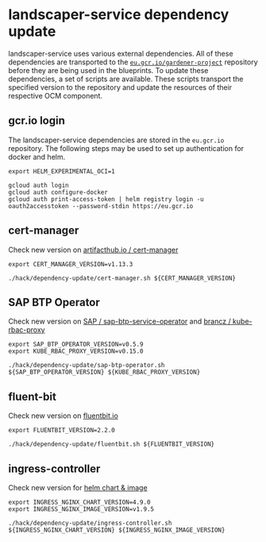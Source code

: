 <!--
SPDX-FileCopyrightText: 2023 "SAP SE or an SAP affiliate company and Gardener contributors"

SPDX-License-Identifier: Apache-2.0
-->

# landscaper-service dependency update

landscaper-service uses various external dependencies. All of these dependencies are transported to the [`eu.gcr.io/gardener-project`](https://console.cloud.google.com/gcr/images/gardener-project/EU/landscaper-service) repository
before they are being used in the blueprints.
To update these dependencies, a set of scripts are available.
These scripts transport the specified version to the repository and update the resources of their respective OCM component.

## gcr.io login

The landscaper-service dependencies are stored in the `eu.gcr.io` repository.
The following steps may be used to set up authentication for docker and helm.

```shell
export HELM_EXPERIMENTAL_OCI=1

gcloud auth login
gcloud auth configure-docker
gcloud auth print-access-token | helm registry login -u oauth2accesstoken --password-stdin https://eu.gcr.io
```

## cert-manager

Check new version on [artifacthub.io / cert-manager](https://artifacthub.io/packages/helm/cert-manager/cert-manager)

```shell
export CERT_MANAGER_VERSION=v1.13.3

./hack/dependency-update/cert-manager.sh ${CERT_MANAGER_VERSION}
```

## SAP BTP Operator

Check new version on [SAP / sap-btp-service-operator](https://github.com/SAP/sap-btp-service-operator/releases/) and [brancz / kube-rbac-proxy](https://quay.io/repository/brancz/kube-rbac-proxy?tab=tags&tag=latest)

```shell
export SAP_BTP_OPERATOR_VERSION=v0.5.9
export KUBE_RBAC_PROXY_VERSION=v0.15.0

./hack/dependency-update/sap-btp-operator.sh ${SAP_BTP_OPERATOR_VERSION} ${KUBE_RBAC_PROXY_VERSION}
```

## fluent-bit

Check new version on [fluentbit.io](https://docs.fluentbit.io/manual/installation/docker#tags-and-versions)

```shell
export FLUENTBIT_VERSION=2.2.0

./hack/dependency-update/fluentbit.sh ${FLUENTBIT_VERSION}
```

## ingress-controller

Check new version for [helm chart & image](https://github.com/kubernetes/ingress-nginx/releases)

```shell
export INGRESS_NGINX_CHART_VERSION=4.9.0
export INGRESS_NGINX_IMAGE_VERSION=v1.9.5

./hack/dependency-update/ingress-controller.sh ${INGRESS_NGINX_CHART_VERSION} ${INGRESS_NGINX_IMAGE_VERSION}
```
